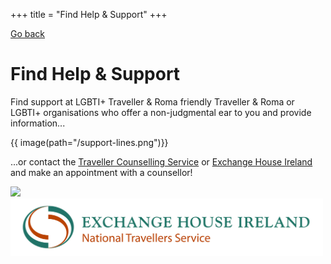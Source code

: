 +++
title = "Find Help & Support"
+++

[Go back](/home)

# Find Help & Support


Find support at LGBTI+ Traveller & Roma friendly Traveller & Roma or LGBTI+ organisations who offer a non-judgmental ear to you and provide information...

{{ image(path="/support-lines.png")}}

...or contact the [Traveller Counselling Service](https://travellercounselling.ie/) or [Exchange House Ireland](https://www.exchangehouse.ie/services.php) and make an appointment with a counsellor!

<img src="/traveller-counselling-sercvice.bmp" width=200><img src="/exchangehouse-logo.jpg" width=500>